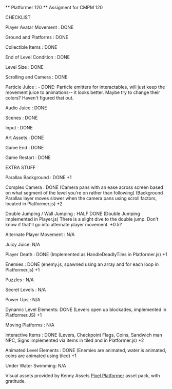 ** Platformer 120 **
Assigment for CMPM 120

CHECKLIST

Player Avatar Movement : DONE

Ground and Platforms : DONE

Collectible Items : DONE

End of Level Condition : DONE

Level Size : DONE

Scrolling and Camera : DONE

Particle Juice : - DONE: Particle emitters for interactables, will just keep the movement juice to animations-- it looks better. Maybe try to change their colors? Haven't figured that out.

Audio Juice : DONE

Scenes : DONE

Input : DONE

Art Assets : DONE

Game End : DONE

Game Restart : DONE

EXTRA STUFF

Parallax Background : DONE +1

Complex Camera : DONE (Camera pans with an ease across screen based on what segment of the level you're on rather than following) (Background Parallax layer moves slower when the camera pans using scroll factors, located in Platformer.js) +2

Double Jumping / Wall Jumping : HALF DONE (Double Jumping implemented in Player.js) There is a slight dive to the double jump. Don't know if that'll go into alternate player movement. +0.5?

Alternate Player Movement : N/A

Juicy Juice: N/A

Player Death : DONE (Implemented as HandleDeadlyTiles in Platformer.js) +1

Enemies : DONE (enemy.js, spawned using an array and for each loop in Platformer.js) +1

Puzzles : N/A

Secret Levels : N/A

Power Ups : N/A

Dynamic Level Elements: DONE (Levers open up blockades, implemented in Platformer.JS) +1

Moving Platforms : N/A

Interactive Items : DONE (Levers, Checkpoint Flags, Coins, Sandwich man NPC, Signs implemented via items in tiled and in Platformer.js) +2

Animated Level Elements : DONE (Enemies are animated, water is animated, coins are animated using tiled) +1

Under Water Swimming: N/A

Visual assets provided by Kenny Assets [Pixel Platformer](https://kenney.nl/assets/pixel-platformer) asset pack, with gratitude. 